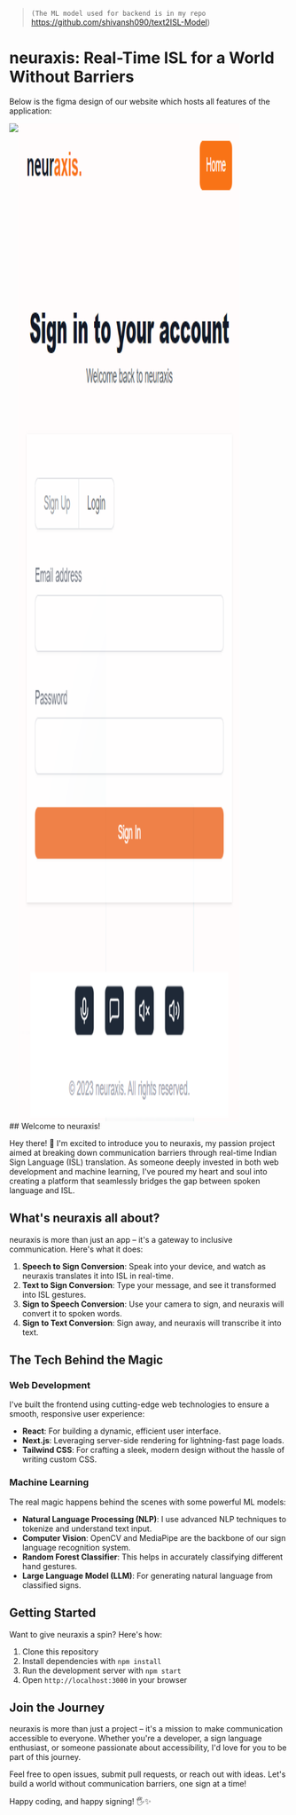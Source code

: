 > `(The ML model used for backend is in my repo` https://github.com/shivansh090/text2ISL-Model)

# neuraxis: Real-Time ISL for a World Without Barriers

Below is the figma design of our website which hosts all features of the application:
<div style="display: flex;justify-content:start;align-item: start">
  <img src="./src/assets/Neuraxis comp design.png" height="1800">
  <img src="./src/assets/Auth.png" width="400">
</div>
## Welcome to neuraxis!

Hey there! 👋 I'm excited to introduce you to neuraxis, my passion project aimed at breaking down communication barriers through real-time Indian Sign Language (ISL) translation. As someone deeply invested in both web development and machine learning, I've poured my heart and soul into creating a platform that seamlessly bridges the gap between spoken language and ISL.

## What's neuraxis all about?

neuraxis is more than just an app – it's a gateway to inclusive communication. Here's what it does:

1. **Speech to Sign Conversion**: Speak into your device, and watch as neuraxis translates it into ISL in real-time.
2. **Text to Sign Conversion**: Type your message, and see it transformed into ISL gestures.
3. **Sign to Speech Conversion**: Use your camera to sign, and neuraxis will convert it to spoken words.
4. **Sign to Text Conversion**: Sign away, and neuraxis will transcribe it into text.

## The Tech Behind the Magic

### Web Development
I've built the frontend using cutting-edge web technologies to ensure a smooth, responsive user experience:

- **React**: For building a dynamic, efficient user interface.
- **Next.js**: Leveraging server-side rendering for lightning-fast page loads.
- **Tailwind CSS**: For crafting a sleek, modern design without the hassle of writing custom CSS.

### Machine Learning
The real magic happens behind the scenes with some powerful ML models:

- **Natural Language Processing (NLP)**: I use advanced NLP techniques to tokenize and understand text input.
- **Computer Vision**: OpenCV and MediaPipe are the backbone of our sign language recognition system.
- **Random Forest Classifier**: This helps in accurately classifying different hand gestures.
- **Large Language Model (LLM)**: For generating natural language from classified signs.

## Getting Started

Want to give neuraxis a spin? Here's how:

1. Clone this repository
2. Install dependencies with `npm install`
3. Run the development server with `npm start`
4. Open `http://localhost:3000` in your browser

## Join the Journey

neuraxis is more than just a project – it's a mission to make communication accessible to everyone. Whether you're a developer, a sign language enthusiast, or someone passionate about accessibility, I'd love for you to be part of this journey.

Feel free to open issues, submit pull requests, or reach out with ideas. Let's build a world without communication barriers, one sign at a time!

Happy coding, and happy signing! 🖐️✨
